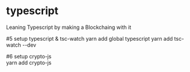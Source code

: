 # typescript
Leaning Typescript by making a Blockchaing with it


#5 setup typescript & tsc-watch 
yarn add global typescript 
yarn add tsc-watch --dev


#6 setup crypto-js   
yarn add crypto-js